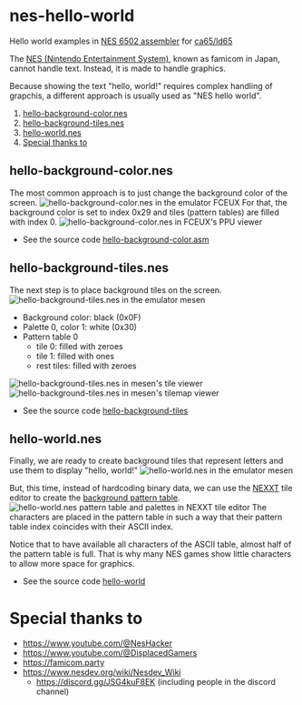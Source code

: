 # nes-hello-world
Hello world examples in [NES 6502 assembler](https://www.masswerk.at/6502/6502_instruction_set.html#PHP) for [ca65/ld65](https://cc65.github.io/doc/)

The [NES (Nintendo Entertainment System)](https://en.wikipedia.org/wiki/Nintendo_Entertainment_System), known as famicom in Japan, cannot handle text.
Instead, it is made to handle graphics.

Because showing the text "hello, world!" requires complex handling of grapchis, a different approach is usually used as "NES hello world".

1. [hello-background-color.nes](#hello-background-colornes)
2. [hello-background-tiles.nes](#hello-background-tilesnes)
3. [hello-world.nes](#hello-worldnes)
4. [Special thanks to](#special-thanks-to)

## hello-background-color.nes
The most common approach is to just change the background color of the screen.
![hello-background-color.nes in the emulator FCEUX](screenshots/hello-background-color-FCEUX.png)
For that, the background color is set to index 0x29 and tiles (pattern tables) are filled with index 0.
![hello-background-color.nes in FCEUX's PPU viewer](screenshots/hello-background-color-FCEUX-PPU-viewer.png)
- See the source code [hello-background-color.asm](hello-background-color/src/hello-background-color.asm)

## hello-background-tiles.nes
The next step is to place background tiles on the screen.
![hello-background-tiles.nes in the emulator mesen](screenshots/hello-background-tiles-mesen.png)
- Background color: black (0x0F)
- Palette 0, color 1: white (0x30)
- Pattern table 0
  - tile 0: filled with zeroes
  - tile 1: filled with ones
  - rest tiles: filled with zeroes

![hello-background-tiles.nes in mesen's tile viewer](screenshots/hello-background-tiles-mesen-tile-viewer.png)
![hello-background-tiles.nes in mesen's tilemap viewer](screenshots/hello-background-tiles-mesen-tilemap-viewer.png)
- See the source code [hello-background-tiles](hello-background-tiles/src/hello-background-tiles.asm)

## hello-world.nes
Finally, we are ready to create background tiles that represent letters and use them to display "hello, world!"
![hello-world.nes in the emulator mesen](screenshots/hello-world-fceux.png)

But, this time, instead of hardcoding binary data, we can use the [NEXXT](https://frankengraphics.itch.io/nexxt) tile editor to create the [background pattern table](hello-world/res/).
![hello-world.nes pattern table and palettes in NEXXT tile editor](screenshots/hello-world-pattern-table-palettes.png)
The characters are placed in the pattern table in such a way that their pattern table index coincides with their ASCII index.

Notice that to have available all characters of the ASCII table, almost half of the pattern table is full. That is why many NES games show little characters to allow more space for graphics.

- See the source code [hello-world](hello-world/src/hello-world.asm)


# Special thanks to
- https://www.youtube.com/@NesHacker
- https://www.youtube.com/@DisplacedGamers
- https://famicom.party
- https://www.nesdev.org/wiki/Nesdev_Wiki
  - https://discord.gg/JSG4kuF8EK (including people in the discord channel)
